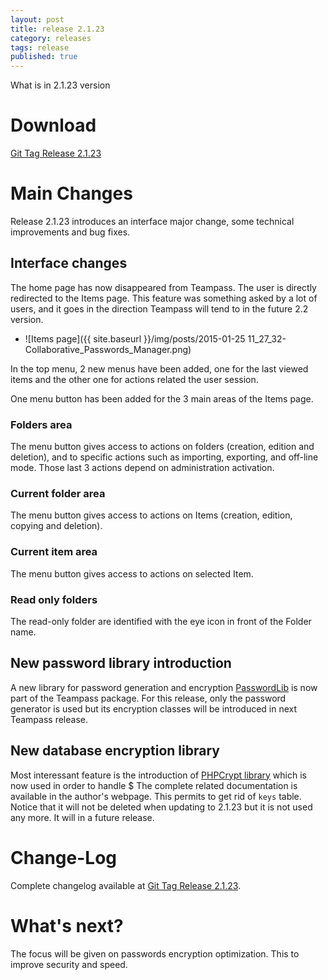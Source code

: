 ```yaml
---
layout: post
title: release 2.1.23
category: releases
tags: release
published: true
---
```



<p class="message">
    What is in 2.1.23 version
</p>
<span class="linkmore"></span>

# Download

[Git Tag Release 2.1.23](https://github.com/nilsteampassnet/TeamPass/releases/tag/2.1.23.4)

# Main Changes

Release 2.1.23 introduces an interface major change, some technical improvements and bug fixes.

## Interface changes

The home page has now disappeared from Teampass. The user is directly redirected to the Items page.
This feature was something asked by a lot of users, and it goes in the direction Teampass will tend to in the future 2.2 version.

* ![Items page]({{ site.baseurl }}/img/posts/2015-01-25 11_27_32-Collaborative_Passwords_Manager.png)

In the top menu, 2 new menus have been added, one for the last viewed items and the other one for actions related the user session.

One menu button has been added for the 3 main areas of the Items page.

### Folders area

The menu button gives access to actions on folders (creation, edition and deletion), and to specific actions such as importing, exporting, and off-line mode. Those last 3 actions depend on administration activation.

### Current folder area

The menu button gives access to actions on Items (creation, edition, copying and deletion).

### Current item area

The menu button gives access to actions on selected Item.

### Read only folders

The read-only folder are identified with the eye icon in front of the Folder name.


## New password library introduction

A new library for password generation and encryption [PasswordLib](https://github.com/ircmaxell/PHP-PasswordLib) is now part of the Teampass package. 
For this release, only the password generator is used but its encryption classes will be introduced in next Teampass release.

## New database encryption library

Most interessant feature is the introduction of [PHPCrypt library](https://github.com/gilfether/phpcrypt) which is now used in order to handle $
The complete related documentation is available in the author's webpage.
This permits to get rid of `keys` table. Notice that it will not be deleted when updating to 2.1.23 but it is not used any more. It will in a future release.

# Change-Log

Complete changelog available at [Git Tag Release 2.1.23](https://github.com/nilsteampassnet/TeamPass/releases/tag/2.1.23).

# What's next?

The focus will be given on passwords encryption optimization. This to improve security and speed.
